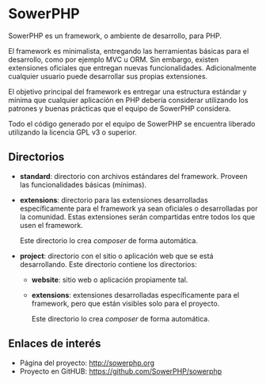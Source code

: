 SowerPHP
========

SowerPHP es un framework, o ambiente de desarrollo, para PHP.

El framework es minimalista, entregando las herramientas básicas para el
desarrollo, como por ejemplo MVC u ORM. Sin embargo, existen extensiones
oficiales que entregan nuevas funcionalidades. Adicionalmente cualquier usuario
puede desarrollar sus propias extensiones.

El objetivo principal del framework es entregar una estructura estándar y mínima
que cualquier aplicación en PHP debería considerar utilizando los patrones y
buenas prácticas que el equipo de SowerPHP considera.

Todo el código generado por el equipo de SowerPHP se encuentra liberado
utilizando la licencia GPL v3 o superior.

Directorios
-----------

*	**standard**: directorio con archivos estándares del framework. Proveen
	las funcionalidades básicas (mínimas).
	
*	**extensions**: directorio para las extensiones desarrolladas
	específicamente para el framework ya sean oficiales o desarrolladas por
	la comunidad. Estas extensiones serán compartidas entre todos los que
	usen el framework.

	Este directorio lo crea *composer* de forma automática.

*	**project**: directorio con el sitio o aplicación web que se está
	desarrollando. Este directorio contiene los directorios:

	*	**website**: sitio web o aplicación propiamente tal.

	*	**extensions**: extensiones desarrolladas específicamente para
		el framework, pero que están visibles solo para el proyecto.

		Este directorio lo crea *composer* de forma automática.

Enlaces de interés
------------------

* Página del proyecto: <http://sowerphp.org>
* Proyecto en GitHUB: <https://github.com/SowerPHP/sowerphp>
